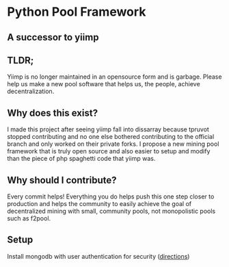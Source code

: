 # Python Pool Framework
## A successor to yiimp

## TLDR;
Yiimp is no longer maintained in an opensource form and is garbage. Please help us make a new pool software that helps us, the people, achieve decentralization.

## Why does this exist?
I made this project after seeing yiimp fall into dissarray because tpruvot stopped contributing and no one else bothered contributing to the official branch and only worked on their private forks. I propose a new mining pool framework that is truly open source and also easier to setup and modify than the piece of php spaghetti code that yiimp was.

## Why should I contribute?
Every commit helps! Everything you do helps push this one step closer to production and helps the community to easily achieve the goal of decentralized mining with small, community pools, not monopolistic pools such as f2pool.

## Setup
Install mongodb with user authentication for security ([directions](https://docs.mongodb.com/manual/tutorial/enable-authentication/))